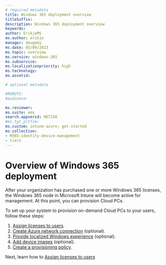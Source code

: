 ```yaml
---
# required metadata
title: Windows 365 deployment overview
titleSuffix:
description: Windows 365 deployment overview
keywords:
author: ErikjeMS  
ms.author: erikje
manager: dougeby
ms.date: 05/09/2023
ms.topic: overview
ms.service: windows-365
ms.subservice:
ms.localizationpriority: high
ms.technology:
ms.assetid: 

# optional metadata

#ROBOTS:
#audience:

ms.reviewer: 
ms.suite: ems
search.appverid: MET150
#ms.tgt_pltfrm:
ms.custom: intune-azure; get-started
ms.collection:
- M365-identity-device-management
- tier1
---
```


# Overview of Windows 365 deployment

After your organization has purchased one or more Windows 365 licenses, the Windows 365 node in Microsoft Intune will become active for management. At this point, you can provision Cloud PCs. 

To set up your system to provision on-demand Cloud PCs to your users, follow these steps:

1. [Assign licenses to users](assign-licenses.md).
2. [Create Azure network connection](create-azure-network-connection.md) (optional).
3. [Provide localized Windows experience](provide-localized-windows-experience.md) (optional).
3. [Add device images](add-device-images.md) (optional).
4. [Create a provisioning policy](create-provisioning-policy.md).

<!-- ########################## -->
Next, learn how to [Assign licenses to users](assign-licenses.md)

